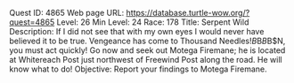Quest ID: 4865
Web page URL: https://database.turtle-wow.org/?quest=4865
Level: 26
Min Level: 24
Race: 178
Title: Serpent Wild
Description: If I did not see that with my own eyes I would never have believed it to be true. Vengeance has come to Thousand Needles!$B$B<Hagar wipes his brow.>$B$B$N, you must act quickly! Go now and seek out Motega Firemane; he is located at Whitereach Post just northwest of Freewind Post along the road. He will know what to do!
Objective: Report your findings to Motega Firemane.
